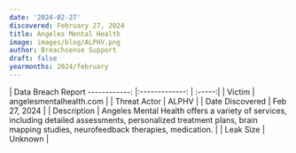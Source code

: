 ```yaml
---
date: '2024-02-27'
discovered: February 27, 2024
title: Angeles Mental Health
image: images/blog/ALPHV.png
author: Breachsense Support
draft: false
yearmonths: 2024/february
---
```



| Data Breach Report
------------:     |:-------------:    | :-----:|
| Victim      | angelesmentalhealth.com      | 
| Threat Actor      | ALPHV      | 
| Date Discovered      | Feb 27, 2024      | 
| Description      | Angeles Mental Health offers a variety of services, including detailed assessments, personalized treatment plans, brain mapping studies, neurofeedback therapies, medication.      | 
| Leak Size      | Unknown      | 

